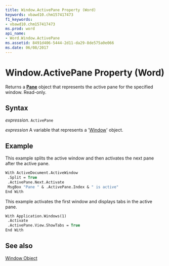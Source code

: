 ```yaml
---
title: Window.ActivePane Property (Word)
keywords: vbawd10.chm157417473
f1_keywords:
- vbawd10.chm157417473
ms.prod: word
api_name:
- Word.Window.ActivePane
ms.assetid: 8491d406-5444-2d11-da29-8de575a0e066
ms.date: 06/08/2017
---
```



# Window.ActivePane Property (Word)

Returns a  **[Pane](Word.Pane.md)** object that represents the active pane for the specified window. Read-only.


## Syntax

 _expression_. `ActivePane`

 _expression_ A variable that represents a '[Window](Word.Window.md)' object.


## Example

This example splits the active window and then activates the next pane after the active pane.


```vb
With ActiveDocument.ActiveWindow 
 .Split = True 
 .ActivePane.Next.Activate 
 MsgBox "Pane " & .ActivePane.Index & " is active" 
End With
```

This example activates the first window and displays tabs in the active pane.




```vb
With Application.Windows(1) 
 .Activate 
 .ActivePane.View.ShowTabs = True 
End With
```


## See also


[Window Object](Word.Window.md)


